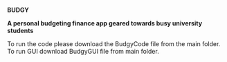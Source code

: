 __BUDGY__

__A personal budgeting finance app geared towards busy university students__

To run the code please download the BudgyCode file from the main folder.
To run GUI download BudgyGUI file from main folder.



